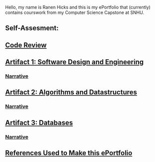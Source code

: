 <!-- (Github basic writing and formatting syntax, n.d.; Mendelssohn, 2022) -->
Hello, my name is Ranen Hicks and this is my ePortfolio that (currently) contains courswork from my Computer Science Capstone at SNHU.

## Self-Assesment:

## [Code Review](https://www.youtube.com/watch?v=fLZz_yEud5Q)


## [Artifact 1: Software Design and Engineering](Engineering.md)

### [Narrative](https://docs.google.com/document/d/1-sVM5UqeYbytaSxauqQEcnBLY51JZtqr/edit?usp=sharing&ouid=114962371169660708666&rtpof=true&sd=true)
        
             

## [Artifact 2: Algorithms and Datastructures](Algorithms.md)

### [Narrative](https://docs.google.com/document/d/1NSoZREICZDcPIcjU1PmuWKeQBmi3bMAs/edit?usp=sharing&ouid=114962371169660708666&rtpof=true&sd=true)



## [Artifact 3: Databases](Databases.md)
### [Narrative](https://docs.google.com/document/d/1i40NuZvJ8LBNT6MIDEk0djsgqMlYcoq4/edit?usp=sharing&ouid=114962371169660708666&rtpof=true&sd=true)

## [References Used to Make this ePortfolio](https://docs.google.com/document/d/10tcO9LBiJUnxnEvLL6yUBRigKrY8qpbuSsRe_rvs95M/edit?usp=sharing)

